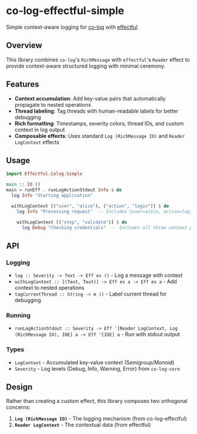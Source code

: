 # co-log-effectful-simple

Simple context-aware logging for [co-log](https://hackage.haskell.org/package/co-log) with [effectful](https://hackage.haskell.org/package/effectful).

## Overview

This library combines `co-log`'s `RichMessage` with `effectful`'s `Reader` effect to provide context-aware structured logging with minimal ceremony.

## Features

- **Context accumulation**: Add key-value pairs that automatically propagate to nested operations
- **Thread labeling**: Tag threads with human-readable labels for better debugging
- **Rich formatting**: Timestamps, severity colors, thread IDs, and custom context in log output
- **Composable effects**: Uses standard `Log (RichMessage IO)` and `Reader LogContext` effects

## Usage

```haskell
import Effectful.Colog.Simple

main :: IO ()
main = runEff . runLogActionStdout Info $ do
  log Info "Starting application"

  withLogContext [("user", "alice"), ("action", "login")] $ do
    log Info "Processing request"  -- Includes {user=alice, action=login}

    withLogContext [("step", "validate")] $ do
      log Debug "Checking credentials"  -- Includes all three context pairs
```

## API

### Logging

- `log :: Severity -> Text -> Eff es ()` - Log a message with context
- `withLogContext :: [(Text, Text)] -> Eff es a -> Eff es a` - Add context to nested operations
- `tagCurrentThread :: String -> m ()` - Label current thread for debugging

### Running

- `runLogActionStdout :: Severity -> Eff '[Reader LogContext, Log (RichMessage IO), IOE] a -> Eff '[IOE] a` - Run with stdout output

### Types

- `LogContext` - Accumulated key-value context (Semigroup/Monoid)
- `Severity` - Log levels (Debug, Info, Warning, Error) from `co-log-core`

## Design

Rather than creating a custom effect, this library composes two orthogonal concerns:

1. **`Log (RichMessage IO)`** - The logging mechanism (from co-log-effectful)
2. **`Reader LogContext`** - The contextual data (from effectful)

